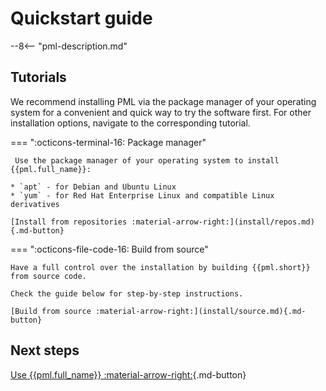 # Quickstart guide

--8<-- "pml-description.md"

## Tutorials

We recommend installing PML via the package manager of your operating system for a convenient and quick way to try the software first. For other installation options, navigate to the corresponding tutorial.

=== ":octicons-terminal-16: Package manager"

     Use the package manager of your operating system to install {{pml.full_name}}:

    * `apt` - for Debian and Ubuntu Linux
    * `yum` - for Red Hat Enterprise Linux and compatible Linux derivatives

    [Install from repositories :material-arrow-right:](install/repos.md){.md-button}


=== ":octicons-file-code-16: Build from source"

    Have a full control over the installation by building {{pml.short}} from source code.

    Check the guide below for step-by-step instructions.

    [Build from source :material-arrow-right:](install/source.md){.md-button}

## Next steps

[Use {{pml.full_name}} :material-arrow-right:](install/usage.md){.md-button}


